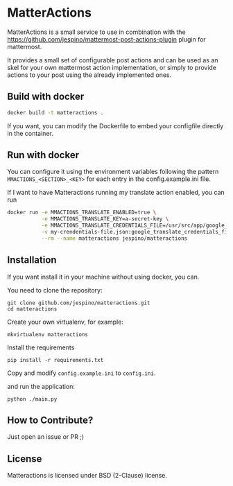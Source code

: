 MatterActions
=============

MatterActions is a small service to use in combination with the
https://github.com/jespino/mattermost-post-actions-plugin plugin for
mattermost.

It provides a small set of configurable post actions and can be used as an skel
for your own mattermost action implementation, or simply to provide actions to
your post using the already implemented ones.

Build with docker
-----------------

```sh
docker build -t matteractions .
```

If you want, you can modify the Dockerfile to embed your configfile directly in
the container.

Run with docker
---------------

You can configure it using the environment variables following the pattern
`MMACTIONS_<SECTION>_<KEY>` for each entry in the config.example.ini file.

If I want to have Matteractions running my translate action enabled, you can run

```sh
docker run -e MMACTIONS_TRANSLATE_ENABLED=true \
           -e MMACTIONS_TRANSLATE_KEY=a-secret-key \
           -e MMACTIONS_TRANSLATE_CREDENTIALS_FILE=/usr/src/app/google_translate_credentials_file.json \
           -v my-crendentials-file.json:google_translate_credentials_file.json \
           --rm --name matteractions jespino/matteractions
```

Installation
------------

If you want install it in your machine without using docker, you can.

You need to clone the repository:

```
git clone github.com/jespino/matteractions.git
cd matteractions
```

Create your own virtualenv, for example:

```
mkvirtualenv matteractions
```

Install the requirements

```
pip install -r requirements.txt
```

Copy and modify `config.example.ini` to `config.ini`.

and run the application:

```
python ./main.py
```

How to Contribute?
------------------

Just open an issue or PR ;)

License
-------

Matteractions is licensed under BSD (2-Clause) license.
